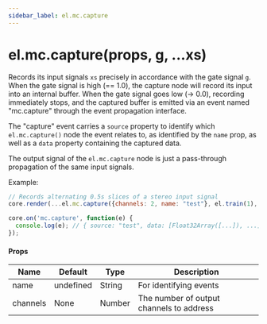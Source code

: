 ```yaml
---
sidebar_label: el.mc.capture
---
```


# el.mc.capture(props, g, ...xs)

Records its input signals `xs` precisely in accordance with the gate signal `g`. When the gate signal is high (== 1.0),
the capture node will record its input into an internal buffer. When the gate signal goes low (-> 0.0), recording
immediately stops, and the captured buffer is emitted via an event named "mc.capture" through the event propagation interface.

The "capture" event carries a `source` property to identify which `el.mc.capture()` node the event relates
to, as identified by the `name` prop, as well as a `data` property containing the captured data.

The output signal of the `el.mc.capture` node is just a pass-through propagation of the same input signals.

Example:
```js
// Records alternating 0.5s slices of a stereo input signal
core.render(...el.mc.capture({channels: 2, name: "test"}, el.train(1), el.in({channel: 0}), el.in({channel: 1})));

core.on('mc.capture', function(e) {
  console.log(e); // { source: "test", data: [Float32Array([...]), ...] }
});
```

#### Props

| Name     | Default   | Type   | Description                              |
| -------- | --------- | ------ | ---------------------------------------- |
| name     | undefined | String | For identifying events                   |
| channels | None      | Number | The number of output channels to address |
